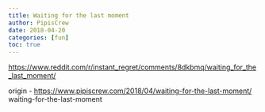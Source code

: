 ```yaml
---
title: Waiting for the last moment
author: PipisCrew
date: 2018-04-20
categories: [fun]
toc: true
---
```


https://www.reddit.com/r/instant_regret/comments/8dkbmq/waiting_for_the_last_moment/

origin - https://www.pipiscrew.com/2018/04/waiting-for-the-last-moment/ waiting-for-the-last-moment